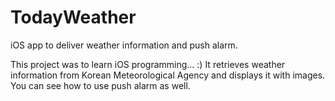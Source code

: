 TodayWeather
============

iOS app to deliver weather information and push alarm.

This project was to learn iOS programming... :)
It retrieves weather information from Korean Meteorological Agency and displays it with images.
You can see how to use push alarm as well.

